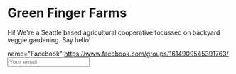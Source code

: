 <HTML>
<h1>Green Finger Farms</h1>
<p>Hi! We're a Seattle based agricultural cooperative focussed on backyard veggie gardening. Say hello!</p>
name="Facebook" <a href="url">https://www.facebook.com/groups/1614909545391763/</a>
<input type="email" placeholder="Your email">
</input type="submit">
</HTML>
